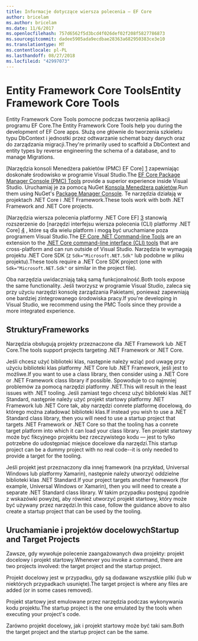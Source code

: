 ```yaml
---
title: Informacje dotyczące wiersza polecenia — EF Core
author: bricelam
ms.author: bricelam
ms.date: 11/6/2017
ms.openlocfilehash: 757d6562f5d3bcd4f026def02f208f5827786873
ms.sourcegitcommit: dadee5905ada9ecdbae28363a682950383ce3e10
ms.translationtype: MT
ms.contentlocale: pl-PL
ms.lasthandoff: 08/27/2018
ms.locfileid: "42997073"
---
```

<a name="entity-framework-core-tools"></a><span data-ttu-id="280a5-102">Entity Framework Core Tools</span><span class="sxs-lookup"><span data-stu-id="280a5-102">Entity Framework Core Tools</span></span>
===========================
<span data-ttu-id="280a5-103">Entity Framework Core Tools pomocne podczas tworzenia aplikacji programu EF Core.</span><span class="sxs-lookup"><span data-stu-id="280a5-103">The Entity Framework Core Tools help you during the development of EF Core apps.</span></span> <span data-ttu-id="280a5-104">Służą one głównie do tworzenia szkieletu typu DbContext i jednostki przez odtwarzanie schemat bazy danych oraz do zarządzania migracji.</span><span class="sxs-lookup"><span data-stu-id="280a5-104">They're primarily used to scaffold a DbContext and entity types by reverse engineering the schema of a database, and to manage Migrations.</span></span>

<span data-ttu-id="280a5-105">[Narzędzia konsoli Menedżera pakietów (PMC) EF Core] [ 1] zapewniając doskonałe środowisko w programie Visual Studio.</span><span class="sxs-lookup"><span data-stu-id="280a5-105">The [EF Core Package Manager Console (PMC) Tools][1] provide a superior experience inside Visual Studio.</span></span> <span data-ttu-id="280a5-106">Uruchamiaj je za pomocą NuGet [Konsola Menedżera pakietów][2].</span><span class="sxs-lookup"><span data-stu-id="280a5-106">Run them using NuGet's [Package Manager Console][2].</span></span> <span data-ttu-id="280a5-107">Te narzędzia działają w projektach .NET Core i .NET Framework.</span><span class="sxs-lookup"><span data-stu-id="280a5-107">These tools work with both .NET Framework and .NET Core projects.</span></span>

<span data-ttu-id="280a5-108">[Narzędzia wiersza polecenia platformy .NET Core EF] [ 3] stanowią rozszerzenie do [narzędzi interfejsu wiersza polecenia (CLI) platformy .NET Core] [ 4] , które są dla wielu platform i mogą być uruchamiane poza programem Visual Studio.</span><span class="sxs-lookup"><span data-stu-id="280a5-108">The [EF Core .NET Command-line Tools][3] are an extension to the [.NET Core command-line interface (CLI) tools][4] that are cross-platform and can run outside of Visual Studio.</span></span> <span data-ttu-id="280a5-109">Narzędzia te wymagają projektu .NET Core SDK (z `Sdk="Microsoft.NET.Sdk"` lub podobne w pliku projektu).</span><span class="sxs-lookup"><span data-stu-id="280a5-109">These tools require a .NET Core SDK project (one with `Sdk="Microsoft.NET.Sdk"` or similar in the project file).</span></span>

<span data-ttu-id="280a5-110">Oba narzędzia uwidaczniają taką samą funkcjonalność.</span><span class="sxs-lookup"><span data-stu-id="280a5-110">Both tools expose the same functionality.</span></span> <span data-ttu-id="280a5-111">Jeśli tworzysz w programie Visual Studio, zaleca się przy użyciu narzędzi konsolę zarządzania Pakietami, ponieważ zapewniają one bardziej zintegrowanego środowiska pracy.</span><span class="sxs-lookup"><span data-stu-id="280a5-111">If you're developing in Visual Studio, we recommend using the PMC Tools since they provide a more integrated experience.</span></span>

<a name="frameworks"></a><span data-ttu-id="280a5-112">Struktury</span><span class="sxs-lookup"><span data-stu-id="280a5-112">Frameworks</span></span>
----------
<span data-ttu-id="280a5-113">Narzędzia obsługują projekty przeznaczone dla .NET Framework lub .NET Core.</span><span class="sxs-lookup"><span data-stu-id="280a5-113">The tools support projects targeting .NET Framework or .NET Core.</span></span>

<span data-ttu-id="280a5-114">Jeśli chcesz użyć biblioteki klas, następnie należy wziąć pod uwagę przy użyciu biblioteki klas platformy .NET Core lub .NET Framework, jeśli jest to możliwe.</span><span class="sxs-lookup"><span data-stu-id="280a5-114">If you want to use a class library, then consider using a .NET Core or .NET Framework class library if possible.</span></span> <span data-ttu-id="280a5-115">Spowoduje to co najmniej problemów za pomocą narzędzi platformy .NET.</span><span class="sxs-lookup"><span data-stu-id="280a5-115">This will result in the least issues with .NET tooling.</span></span> <span data-ttu-id="280a5-116">Jeśli zamiast tego chcesz użyć biblioteki klas .NET Standard, następnie należy użyć projekt startowy platformy .NET Framework lub .NET Core tak, aby narzędzi conrete platformę docelową, do którego można załadować biblioteki klas.</span><span class="sxs-lookup"><span data-stu-id="280a5-116">If instead you wish to use a .NET Standard class library, then you will need to use a startup project that targets .NET Framework or .NET Core so that the tooling has a conrete target platform into which it can load your class library.</span></span> <span data-ttu-id="280a5-117">Ten projekt startowy może być fikcyjnego projektu bez rzeczywistego kodu — jest to tylko potrzebne do udostępniać miejsce docelowe dla narzędzi.</span><span class="sxs-lookup"><span data-stu-id="280a5-117">This startup project can be a dummy project with no real code--it is only needed to provide a target for the tooling.</span></span>

<span data-ttu-id="280a5-118">Jeśli projekt jest przeznaczony dla innej framework (na przykład, Universal Windows lub platformy Xamarin), następnie należy utworzyć oddzielne biblioteki klas .NET Standard.</span><span class="sxs-lookup"><span data-stu-id="280a5-118">If your project targets another framework (for example, Universal Windows or Xamarin), then you will need to create a separate .NET Standard class library.</span></span> <span data-ttu-id="280a5-119">W takim przypadku postępuj zgodnie z wskazówki powyżej, aby również utworzyć projekt startowy, który może być używany przez narzędzi.</span><span class="sxs-lookup"><span data-stu-id="280a5-119">In this case, follow the guidance above to also create a startup project that can be used by the tooling.</span></span>

<a name="startup-and-target-projects"></a><span data-ttu-id="280a5-120">Uruchamianie i projektów docelowych</span><span class="sxs-lookup"><span data-stu-id="280a5-120">Startup and Target Projects</span></span>
---------------------------
<span data-ttu-id="280a5-121">Zawsze, gdy wywołuje polecenie zaangażowanych dwa projekty: projekt docelowy i projekt startowy.</span><span class="sxs-lookup"><span data-stu-id="280a5-121">Whenever you invoke a command, there are two projects involved: the target project and the startup project.</span></span>

<span data-ttu-id="280a5-122">Projekt docelowy jest w przypadku, gdy są dodawane wszystkie pliki (lub w niektórych przypadkach usunięte).</span><span class="sxs-lookup"><span data-stu-id="280a5-122">The target project is where any files are added (or in some cases removed).</span></span>

<span data-ttu-id="280a5-123">Projekt startowy jest emulowane przez narzędzia podczas wykonywania kodu projektu.</span><span class="sxs-lookup"><span data-stu-id="280a5-123">The startup project is the one emulated by the tools when executing your project's code.</span></span>

<span data-ttu-id="280a5-124">Zarówno projekt docelowy, jak i projekt startowy może być taki sam.</span><span class="sxs-lookup"><span data-stu-id="280a5-124">Both the target project and the startup project can be the same.</span></span>


  [1]: powershell.md
  [2]: https://docs.microsoft.com/nuget/tools/package-manager-console
  [3]: dotnet.md
  [4]: https://docs.microsoft.com/dotnet/core/tools/
